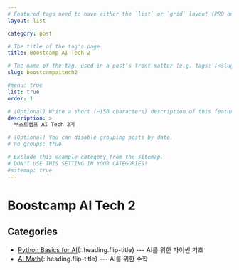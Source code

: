 ```yaml
---
# Featured tags need to have either the `list` or `grid` layout (PRO only).
layout: list

category: post

# The title of the tag's page.
title: Boostcamp AI Tech 2

# The name of the tag, used in a post's front matter (e.g. tags: [<slug>]).
slug: boostcampaitech2

#menu: true
list: true
order: 1

# (Optional) Write a short (~150 characters) description of this featured tag.
description: >
  부스트캠프 AI Tech 2기

# (Optional) You can disable grouping posts by date.
# no_groups: true

# Exclude this example category from the sitemap.
# DON'T USE THIS SETTING IN YOUR CATEGORIES!
#sitemap: true
---
```


# Boostcamp AI Tech 2

## Categories

* [Python Basics for AI]{:.heading.flip-title} --- AI를 위한 파이썬 기초
* [AI Math]{:.heading.flip-title} --- AI를 위한 수학

[Python Basics for AI]: /pythonbasicsforai/
[AI Math]: /aimath/